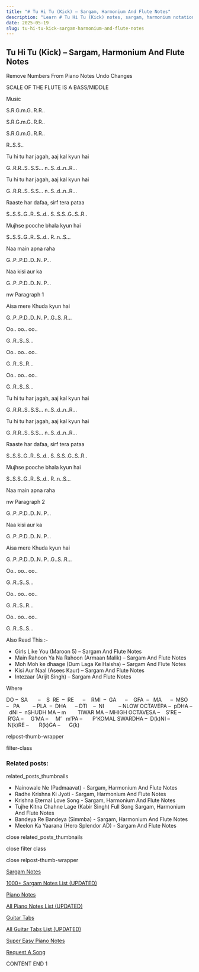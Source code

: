 ```yaml
---
title: "# Tu Hi Tu (Kick) – Sargam, Harmonium And Flute Notes"
description: "Learn # Tu Hi Tu (Kick) notes, sargam, harmonium notations and flute notes. Easy step-by-step tutorial for beginners."
date: 2025-05-19
slug: tu-hi-tu-kick-sargam-harmonium-and-flute-notes
---
```


## Tu Hi Tu (Kick) – Sargam, Harmonium And Flute Notes

Remove Numbers From Piano Notes
Undo Changes

SCALE OF THE FLUTE IS A BASS/MIDDLE

Music

S.R.G.m.G..R.R..

S.R.G.m.G..R.R..

S.R.G.m.G..R.R..

R..S.S..

Tu hi tu har jagah, aaj kal kyun hai

G..R.R..S..S.S… n..S..d..n..R…

Tu hi tu har jagah, aaj kal kyun hai

G..R.R..S..S.S… n..S..d..n..R…

Raaste har dafaa, sirf tera pataa

S..S.S..G..R..S..d.. S..S.S..G..S..R..

Mujhse pooche bhala kyun hai

S..S.S..G..R..S..d.. R..n..S…

Naa main apna raha

G..P..P.D..D..N..P…

Naa kisi aur ka

G..P..P.D..D..N..P…

nw Paragraph 1

Aisa mere Khuda kyun hai

G..P..P.D..D..N..P…G..S..R…

Oo.. oo.. oo..

G..R..S..S…

Oo.. oo.. oo..

G..R..S..R…

Oo.. oo.. oo..

G..R..S..S…

Tu hi tu har jagah, aaj kal kyun hai

G..R.R..S..S.S… n..S..d..n..R…

Tu hi tu har jagah, aaj kal kyun hai

G..R.R..S..S.S… n..S..d..n..R…

Raaste har dafaa, sirf tera pataa

S..S.S..G..R..S..d.. S..S.S..G..S..R..

Mujhse pooche bhala kyun hai

S..S.S..G..R..S..d.. R..n..S…

Naa main apna raha

nw Paragraph 2

G..P..P.D..D..N..P…

Naa kisi aur ka

G..P..P.D..D..N..P…

Aisa mere Khuda kyun hai

G..P..P.D..D..N..P…G..S..R…

Oo.. oo.. oo..

G..R..S..S…

Oo.. oo.. oo..

G..R..S..R…

Oo.. oo.. oo..

G..R..S..S…

Also Read This :-

* Girls Like You (Maroon 5) – Sargam And Flute Notes
* Main Rahoon Ya Na Rahoon (Armaan Malik) – Sargam And Flute Notes
* Moh Moh ke dhaage (Dum Laga Ke Haisha) – Sargam And Flute Notes
* Kisi Aur Naal (Asees Kaur) – Sargam And Flute Notes
* Intezaar (Arijit Singh) – Sargam And Flute Notes

Where

DO –  SA       –    S  RE  –  RE      –    RMI  –  GA      –    GFA  –   MA      –  MSO  –   PA         – PLA  –  DHA      – DTI    –  NI          – NLOW OCTAVEPA –  pDHA –  dNI –  nSHUDH MA – m        TIWAR MA – MHIGH OCTAVESA –    S’RE –     R’GA –     G’MA –     M’   m’PA –       P’KOMAL SWARDHA –  D(k)NI –       N(k)RE –       R(k)GA –      G(k)

relpost-thumb-wrapper

filter-class

### Related posts:

related_posts_thumbnails

* Nainowale Ne (Padmaavat) - Sargam, Harmonium And Flute Notes
* Radhe Krishna Ki Jyoti - Sargam, Harmonium And Flute Notes
* Krishna Eternal Love Song - Sargam, Harmonium And Flute Notes
* Tujhe Kitna Chahne Lage (Kabir Singh) Full Song Sargam, Harmonium And Flute Notes
* Bandeya Re Bandeya (Simmba) - Sargam, Harmonium And Flute Notes
* Meelon Ka Yaarana (Hero Splendor AD) - Sargam And Flute Notes

close related_posts_thumbnails

close filter class

close relpost-thumb-wrapper

[Sargam Notes](/sargam-notes.html)

[1000+ Sargam Notes List (UPDATED)](/all-songs-list-sargam-notes.html)

[Piano Notes](/piano-notes.html)

[All Piano Notes List (UPDATED)](/all-songs-list-piano-notes.html)

[Guitar Tabs](/guitar-tabs.html)

[All Guitar Tabs List (UPDATED)](/all-songs-list-guitar-tabs.html)

[Super Easy Piano Notes](https://studywall.in/)

[Request A Song](/request-a-song.html)

CONTENT END 1

